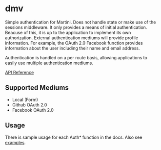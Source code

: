 dmv
===

Simple authentication for Martini. Does not handle state or make use of the sessions middleware. It only provides a means of initial authentication. Beacuse of this, it is up to the application to implement its own authorization. External authentication mediums will provide profile information. For example, the OAuth 2.0 Facebook function provides information about the user including their name and email address.

Authentication is handled on a per route basis, allowing applications to easily use multiple authentication mediums.

[API Reference](http://godoc.org/github.com/tomsteele/dmv)


## Supported Mediums
- Local (Form)
- Github OAuth 2.0
- Facebook OAuth 2.0

## Usage
There is sample usage for each Auth* function in the docs. Also see [examples](https://github.com/tomsteele/dmv/tree/master/examples).
